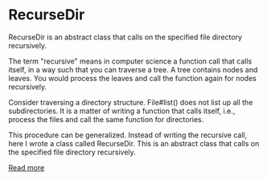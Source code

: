 # RecurseDir
RecurseDir is an abstract class that calls on the specified file directory recursively.

The term "recursive" means in computer science a function call that calls itself, in a way such that you can traverse a tree.  A tree contains nodes and leaves.  You would process the leaves and call the function again for nodes recursively. 

Consider traversing a directory structure.  File#list() does not list up all the subdirectories.  It is a matter of writing a function that calls itself, i.e., process the files and call the same function for directories. 

This procedure can be generalized.  Instead of writing the recursive call, here I wrote a class called RecurseDir.  This is an abstract class that calls on the specified file directory recursively. 

<a href="http://easaionprogramming.blogspot.com/2017/05/the-term-recursive-means-in-computer.html">Read more</a>
